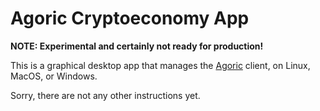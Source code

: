 # Agoric Cryptoeconomy App

**NOTE: Experimental and certainly not ready for production!**

This is a graphical desktop app that manages the [Agoric](https://agoric.com) client, on Linux, MacOS, or Windows.

Sorry, there are not any other instructions yet.
